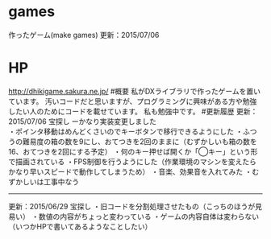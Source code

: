 # games
作ったゲーム(make games)
更新：2015/07/06
# HP
http://dhikigame.sakura.ne.jp/
#概要
私がDXライブラリで作ったゲームを置いています。
汚いコードだと思いますが、プログラミングに興味がある方や勉強したい人のためにコードを載せています。
私も勉強中です。
#更新履歴
更新：2015/07/06
宝探し
ーかなり実装変更しました<br>
・ポインタ移動はめんどくさいのでキーボタンで移行できるようにした
・ふつうの難易度の箱の数を9にし、おてつきを2回のままに（むずかしいも箱の数を16、おてつきを2回にする予定）
・何のキー押せば開くか「◯キー」という形で描画されている
・FPS制御を行うようにした（作業環境のマシンを変えたらかなり早いスピードで動作してしまうため）
・音楽、効果音を入れてみた
・むずかしいは工事中なう
_____________________________________________________________________________
更新：2015/06/29
宝探し
・旧コードを分割処理させたもの（こっちのほうが見易い）
・数値の内容がちょっと変わっている
・ゲームの内容自体は変わらない（いつかHPで書いてあるようなことしたい）
